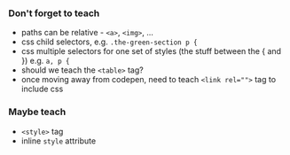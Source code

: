### Don't forget to teach
- paths can be relative - `<a>`, `<img>`, ...
- css child selectors, e.g. `.the-green-section p {`
- css multiple selectors for one set of styles (the stuff between the { and }) e.g. `a, p {`
- should we teach the `<table>` tag?
- once moving away from codepen, need to teach `<link rel="">` tag to include css



### Maybe teach
- `<style>` tag
- inline `style` attribute